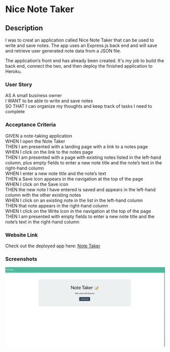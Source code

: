 # Nice Note Taker 

## Description

I was to creat an application called Nice Note Taker that can be used to write and save notes.
The app uses an Express.js back end and will save and retrieve user generated note data from a JSON file.

The application’s front end has already been created. It's my job to build the back end, connect the two, and then deploy the finished application to Heroku.

### User Story

AS A small business owner  
I WANT to be able to write and save notes  
SO THAT I can organize my thoughts and keep track of tasks I need to complete  

### Acceptance Criteria

GIVEN a note-taking application  
WHEN I open the Note Taker  
THEN I am presented with a landing page with a link to a notes page  
WHEN I click on the link to the notes page  
THEN I am presented with a page with existing notes listed in the left-hand column, plus empty fields to enter a new note title and the note’s text in the right-hand column  
WHEN I enter a new note title and the note’s text  
THEN a Save icon appears in the navigation at the top of the page  
WHEN I click on the Save icon  
THEN the new note I have entered is saved and appears in the left-hand column with the other existing notes  
WHEN I click on an existing note in the list in the left-hand column  
THEN that note appears in the right-hand column  
WHEN I click on the Write icon in the navigation at the top of the page  
THEN I am presented with empty fields to enter a new note title and the note’s text in the right-hand column  

### Website Link
Check out the deployed app here: [Note Taker](https://nicks-nice-note-taker.herokuapp.com/)

### Screenshots


![screenshot](./public/assets/images/Screen%20Shot%202022-09-05%20at%207.46.43%20AM.png)

